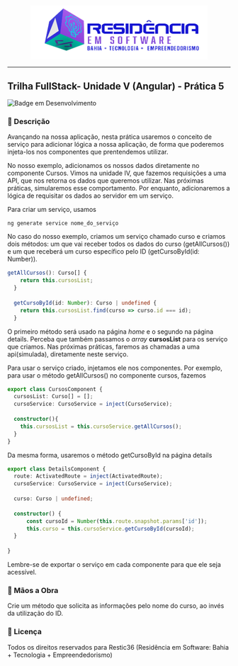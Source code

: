 <div align="center">
<img src="CursosRestic/src/assets/images/logo-nav.png" width="400px">
</div>

---

## Trilha FullStack- Unidade V (Angular) - Prática 5

![Badge em Desenvolvimento](http://img.shields.io/static/v1?label=Tecnologias&message=HTML|CSS|TYPESCRIPT|ANGULAR&color=GREEN&style=for-the-badge)

### :bookmark_tabs: Descrição

Avançando na nossa aplicação, nesta prática usaremos o conceito de serviço para adicionar lógica a nossa aplicação, de forma que poderemos injeta-los nos componentes que prentendemos utilizar. 

No nosso exemplo, adicionamos os nossos dados diretamente no componente Cursos. Vimos na unidade IV, que fazemos requisições a uma API, que nos retorna os dados que queremos utilizar. Nas próximas práticas, simularemos esse comportamento. Por enquanto, adicionaremos a lógica de requisitar os dados ao servidor em um serviço.

Para criar um serviço, usamos

```shell
ng generate service nome_do_serviço
```
No caso do nosso exemplo, criamos um serviço chamado curso e criamos dois métodos: um que vai receber todos os dados do curso (getAllCursos()) e um que receberá um curso específico pelo ID (getCursoById(id: Number)).

```typescript
getAllCursos(): Curso[] {
    return this.cursosList;
  }

  getCursoById(id: Number): Curso | undefined {
    return this.cursosList.find(curso => curso.id === id);
  }

```
O primeiro método será usado na página <em>home</em> e o segundo na página </em>details</em>. Perceba que também passamos o <em>array</em> <b>cursosList</b> para os serviço que criamos. Nas próximas práticas, faremos as chamadas a uma api(simulada), diretamente neste serviço.

Para usar o serviço criado, injetamos ele nos componentes. Por exemplo, para usar o método getAllCursos() no componente cursos, fazemos

```typescript
export class CursosComponent {
  cursosList: Curso[] = [];
  cursoService: CursoService = inject(CursoService);

  constructor(){
    this.cursosList = this.cursoService.getAllCursos();
  }
}
```

Da mesma forma, usaremos o método getCursoById na página details 

```typescript
export class DetailsComponent {
  route: ActivatedRoute = inject(ActivatedRoute);
  cursoService: CursoService = inject(CursoService);

  curso: Curso | undefined;

  constructor() {
      const cursoId = Number(this.route.snapshot.params['id']);
      this.curso = this.cursoService.getCursoById(cursoId);
  }

}
```

Lembre-se de exportar o serviço em cada componente para que ele seja acessível.

### :hammer: Mãos a Obra

Crie um método que solicita as informações pelo nome do curso, ao invés da utilização do ID. 

### :triangular_flag_on_post: Licença
<p>
Todos os direitos reservados para Restic36 (Residência em Software: Bahia + Tecnologia + Empreendedorismo)
</p>